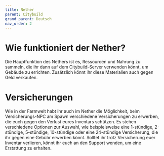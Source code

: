 ```yaml
---
title: Nether
parent: Citybuild
grand_parent: Deutsch
nav_order: 2
---
```



# Wie funktioniert der Nether?
Die Hauptfunktion des Nethers ist es, Ressourcen und Nahrung zu sammeln, die ihr dann auf dem Citybuild-Server verwenden könnt, um Gebäude zu errichten. Zusätzlich könnt ihr diese Materialien auch gegen Geld verkaufen.



# Versicherungen
Wie in der Farmwelt habt ihr auch im Nether die Möglichkeit, beim Versicherungs-NPC am Spawn verschiedene Versicherungen zu erwerben, die euch gegen den Verlust eures Inventars schützen. Es stehen verschiedene Optionen zur Auswahl, wie beispielsweise eine 1-stündige, 2-stündige, 5-stündige, 10-stündige oder eine 24-stündige Versicherung, die ihr gegen eine Gebühr erwerben könnt. Solltet ihr trotz Versicherung euer Inventar verlieren, könnt ihr euch an den Support wenden, um eine Erstattung zu erhalten.
